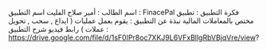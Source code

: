  اسم الطالب : أمير صلاح الفليت
اسم التطبيق : FinacePal 
فكرة التطبيق : تطبيق مختص بالمعاملات المالية 
نبذة عن التطبيق : يقوم بعمل عمليات ( ايداع , سحب , تحويل عملات )
رابط فيديو شرح التطبيق : https://drive.google.com/file/d/1sF0IPr8oc7XKJ9L6VFxBllgRbVBjqVre/view?
